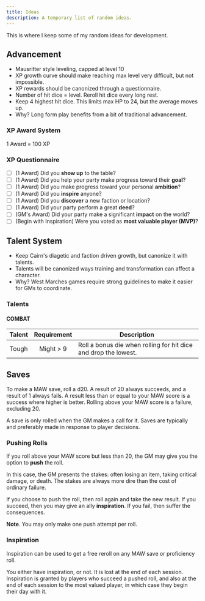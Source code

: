 ```yaml
---
title: Ideas
description: A temporary list of random ideas.
---
```


This is where I keep some of my random ideas for development.

## Advancement
- Mausritter style leveling, capped at level 10
- XP growth curve should make reaching max level very difficult, but not impossible.
- XP rewards should be canonized through a questionnaire.
- Number of hit dice = level. Reroll hit dice every long rest.
- Keep 4 highest hit dice. This limits max HP to 24, but the average moves up.
- Why? Long form play benefits from a bit of traditional advancement.

### XP Award System
1 Award = 100 XP

### XP Questionnaire
- [ ] (1 Award) Did you **show up** to the table? 
- [ ] (1 Award) Did you help your party make progress toward their **goal**?
- [ ] (1 Award) Did you make progress toward your personal **ambition**?
- [ ] (1 Award) Did you **inspire** anyone?
- [ ] (1 Award) Did you **discover** a new faction or location?
- [ ] (1 Award) Did your party perform a great **deed**?
- [ ] (GM's Award) Did your party make a significant **impact** on the world?
- [ ] (Begin with Inspiration) Were you voted as **most valuable player (MVP)**?

## Talent System
- Keep Cairn's diagetic and faction driven growth, but canonize it with talents.
- Talents will be canonized ways training and transformation can affect a character.
- Why? West Marches games require strong guidelines to make it easier for GMs to coordinate.

### Talents
#### COMBAT
| Talent | Requirement | Description |
| :----: | :---------: | ----------- |
| Tough  | Might > 9   | Roll a bonus die when rolling for hit dice and drop the lowest. |

## Saves
To make a MAW save, roll a d20. A result of 20 always succeeds, and a result of 1 always fails. A result less than or equal to your MAW score is a success where higher is better. Rolling above your MAW score is a failure, excluding 20.

A save is only rolled when the GM makes a call for it. Saves are typically and preferably made in response to player decisions.

### Pushing Rolls
If you roll above your MAW score but less than 20, the GM may give you the option to **push** the roll.

In this case, the GM presents the stakes: often losing an item, taking critical damage, or death. The stakes are always more dire than the cost of ordinary failure.

If you choose to push the roll, then roll again and take the new result. If you succeed, then you may give an ally **inspiration**. If you fail, then suffer the consequences.

**Note**. You may only make one push attempt per roll.

### Inspiration
Inspiration can be used to get a free reroll on any MAW save or proficiency roll.

You either have inspiration, or not. It is lost at the end of each session. Inspiration is granted by players who succeed a pushed roll, and also at the end of each session to the most valued player, in which case they begin their day with it.
